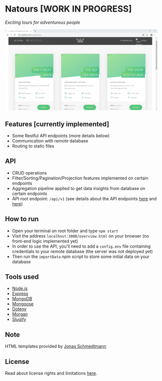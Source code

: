 # Natours [WORK IN PROGRESS]

_Exciting tours for adventurous people_

![overview](./screenshots/overview.png)

## Features [currently implemented]

-   Some Restful API endpoints (more details below)
-   Communication with remote database
-   Routing to static files

## API

- CRUD operations
- Filter/Sorting/Pagination/Projection features implemented on certain endpoints
- Aggregation pipeline applied to get data insights from database on certain endpoints
-   API root endpoint: `/api/v1` (see details about the API endpoints [here](app.js) and [here](/routes))

## How to run

-   Open your terminal on root folder and type `npm start`
-   Visit the address `localhost:3000/overview.html` on your browser (no front-end logic implemented yet)
- In order to use the API, you'll need to add a `config.env` file containing credentials to your remote database (the server was not deployed yet)
- Then run the `importData` npm script to store some initial data on your database


## Tools used

-   [Node.js](https://nodejs.org/)
-   [Express](http://expressjs.com/)
-   [MongoDB](https://www.mongodb.com/)
-   [Mongoose](https://mongoosejs.com/)
-   [Dotenv](https://github.com/motdotla/dotenv)
-   [Morgan](https://github.com/expressjs/morgan)
-   [Slugify](https://github.com/simov/slugify)

## Note

HTML templates provided by [Jonas Schmedtmann](https://twitter.com/jonasschmedtman)

## License

Read about license rights and limitations [here](LICENSE).

